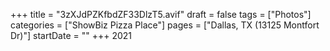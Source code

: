 +++
title = "3zXJdPZKfbdZF33DlzT5.avif"
draft = false
tags = ["Photos"]
categories = ["ShowBiz Pizza Place"]
pages = ["Dallas, TX (13125 Montfort Dr)"]
startDate = ""
+++
2021
